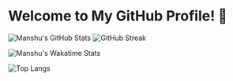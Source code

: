# Welcome to My GitHub Profile! 👋

![Manshu's GitHub Stats](https://github-readme-stats.vercel.app/api?username=ManshuSengar&show_icons=true&theme=radical)    ![GitHub Streak](https://streak-stats.demolab.com?user=ManshuSengar&theme=highcontrast&hide_border=true)

![Manshu's Wakatime Stats](https://github-readme-stats.vercel.app/api/wakatime?username=YourWakaTimeUsername)

![Top Langs](https://github-readme-stats.vercel.app/api/top-langs/?username=ManshuSengar&layout=compact&theme=tokyonight)

